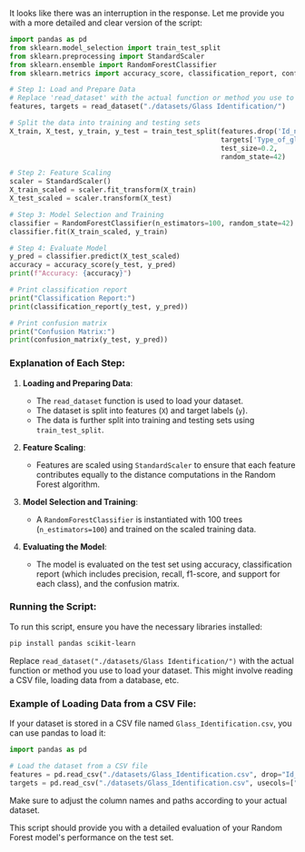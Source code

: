 It looks like there was an interruption in the response. Let me provide you with a more detailed and clear version of the script:

```python
import pandas as pd
from sklearn.model_selection import train_test_split
from sklearn.preprocessing import StandardScaler
from sklearn.ensemble import RandomForestClassifier
from sklearn.metrics import accuracy_score, classification_report, confusion_matrix

# Step 1: Load and Prepare Data
# Replace 'read_dataset' with the actual function or method you use to load your dataset
features, targets = read_dataset("./datasets/Glass Identification/")

# Split the data into training and testing sets
X_train, X_test, y_train, y_test = train_test_split(features.drop('Id_number', axis=1), 
                                                    targets['Type_of_glass'], 
                                                    test_size=0.2, 
                                                    random_state=42)

# Step 2: Feature Scaling
scaler = StandardScaler()
X_train_scaled = scaler.fit_transform(X_train)
X_test_scaled = scaler.transform(X_test)

# Step 3: Model Selection and Training
classifier = RandomForestClassifier(n_estimators=100, random_state=42)
classifier.fit(X_train_scaled, y_train)

# Step 4: Evaluate Model
y_pred = classifier.predict(X_test_scaled)
accuracy = accuracy_score(y_test, y_pred)
print(f"Accuracy: {accuracy}")

# Print classification report
print("Classification Report:")
print(classification_report(y_test, y_pred))

# Print confusion matrix
print("Confusion Matrix:")
print(confusion_matrix(y_test, y_pred))
```

### Explanation of Each Step:

1. **Loading and Preparing Data**:
   - The `read_dataset` function is used to load your dataset.
   - The dataset is split into features (`X`) and target labels (`y`).
   - The data is further split into training and testing sets using `train_test_split`.

2. **Feature Scaling**:
   - Features are scaled using `StandardScaler` to ensure that each feature contributes equally to the distance computations in the Random Forest algorithm.

3. **Model Selection and Training**:
   - A `RandomForestClassifier` is instantiated with 100 trees (`n_estimators=100`) and trained on the scaled training data.

4. **Evaluating the Model**:
   - The model is evaluated on the test set using accuracy, classification report (which includes precision, recall, f1-score, and support for each class), and the confusion matrix.

### Running the Script:

To run this script, ensure you have the necessary libraries installed:

```sh
pip install pandas scikit-learn
```

Replace `read_dataset("./datasets/Glass Identification/")` with the actual function or method you use to load your dataset. This might involve reading a CSV file, loading data from a database, etc.

### Example of Loading Data from a CSV File:

If your dataset is stored in a CSV file named `Glass_Identification.csv`, you can use pandas to load it:

```python
import pandas as pd

# Load the dataset from a CSV file
features = pd.read_csv("./datasets/Glass_Identification.csv", drop="Id_number")
targets = pd.read_csv("./datasets/Glass_Identification.csv", usecols=["Type_of_glass"])
```

Make sure to adjust the column names and paths according to your actual dataset.

This script should provide you with a detailed evaluation of your Random Forest model's performance on the test set.